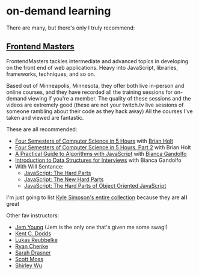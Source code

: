 # on-demand learning

There are many, but there's only I truly recommend:

## [**Frontend Masters**](https://frontendmasters.com/)

FrontendMasters tackles intermediate and advanced topics in developing on the front end of web applications. Heavy into JavaScript, libraries, frameworks, techniques, and so on.

Based out of Minneapolis, Minnesota, they offer both live in-person and online courses, and they have recorded all the training sessions for on-demand viewing if you're a member. The quality of these sessions and the videos are extremely good \(these are not your twitch.tv live sessions of someone rambling about their code as they hack away\) All the courses I've taken and viewed are fantastic.

These are all recommended:

* [Four Semesters of Computer Science in 5 Hours](https://frontendmasters.com/courses/computer-science/) with [Brian Holt](https://frontendmasters.com/teachers/brian-holt/)
* [Four Semesters of Computer Science in 5 Hours, Part 2](https://frontendmasters.com/courses/computer-science-2/) with Brian Holt
* [A Practical Guide to Algorithms with JavaScript](https://frontendmasters.com/courses/practical-algorithms/) with [Bianca Gandolfo](https://frontendmasters.com/teachers/bianca-gandolfo/)
* [Introduction to Data Structures for Interviews](https://frontendmasters.com/courses/data-structures-interviews/) with Bianca Gandolfo
* With Will Sentance:
  * [JavaScript: The Hard Parts](https://frontendmasters.com/courses/javascript-hard-parts/)
  * [JavaScript: The New Hard Parts](https://frontendmasters.com/courses/javascript-new-hard-parts/)
  * [JavaScript: The Hard Parts of Object Oriented JavaScript](https://frontendmasters.com/courses/object-oriented-js/)

I'm just going to list [Kyle Simpson's entire collection](https://frontendmasters.com/teachers/kyle-simpson/) because they are **all** great

Other fav instructors:

* [Jem Young](https://frontendmasters.com/teachers/jem-young/) \(Jem is the only one that's given me some swag!\)
* [Kent C. Dodds](https://frontendmasters.com/teachers/kentcdodds/)
* [Lukas Reubbelke](https://frontendmasters.com/teachers/lukas-ruebbelke/)
* [Ryan Chenke](https://frontendmasters.com/teachers/ryan-chenkie/)
* [Sarah Drasner](https://frontendmasters.com/teachers/sarah-drasner/)
* [Scott Moss](https://frontendmasters.com/teachers/scott-moss/)
* [Shirley Wu](https://frontendmasters.com/teachers/shirley-wu/)


